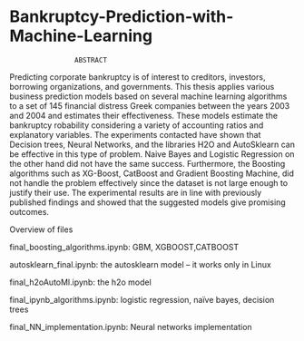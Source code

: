 # Bankruptcy-Prediction-with-Machine-Learning #			

					ABSTRACT

Predicting corporate bankruptcy is of interest to creditors, investors, borrowing organizations, and governments. This thesis applies various business prediction models based on several machine learning algorithms to a set of 145 financial distress Greek companies between the years 2003 and 2004 and estimates their effectiveness. These models estimate the bankruptcy robability considering a variety of accounting ratios and explanatory variables. The experiments contacted have shown that Decision trees, Neural Networks, and the libraries H2O and AutoSklearn can be effective in this type of problem. Naive Bayes and Logistic Regression on the other hand did not have the same success. Furthermore, the Boosting algorithms such as XG-Boost, CatBoost and Gradient Boosting Machine, did not handle the problem effectively since the dataset is not large enough to justify their use. The experimental results are in line with previously published findings and showed that the suggested models give promising outcomes.

Overview of files

final_boosting_algorithms.ipynb: GBM, XGBOOST,CATBOOST

autosklearn_final.ipynb: the autosklearn model – it works only in Linux

final_h2oAutoMl.ipynb: the h2o model

final_ipynb_algorithms.ipynb: logistic regression, naïve bayes, decision trees

final_NN_implementation.ipynb: Neural networks implementation
